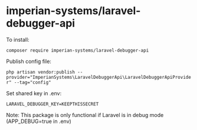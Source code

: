 # imperian-systems/laravel-debugger-api

To install:

```composer require imperian-systems/laravel-debugger-api```

Publish config file:

```php artisan vendor:publish --provider="ImperianSystems\LaravelDebuggerApi\LaravelDebuggerApiProvider" --tag="config"```

Set shared key in .env:

```LARAVEL_DEBUGGER_KEY=KEEPTHISSECRET```

Note: This package is only functional if Laravel is in debug mode (APP_DEBUG=true in .env)
